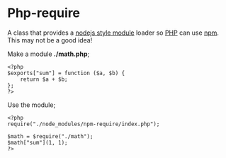 # Php-require

A class that provides a [nodejs style module](http://nodejs.org/api/modules.html) loader so [PHP](http://php.net/) can use [npm](https://npmjs.org/). This may not be a good idea!

Make a module __./math.php__;

    <?php
    $exports["sum"] = function ($a, $b) {
        return $a + $b;
    };
    ?>

Use the module;

    <?php
    require("./node_modules/npm-require/index.php");

    $math = $require("./math");
    $math["sum"](1, 1);
    ?>

